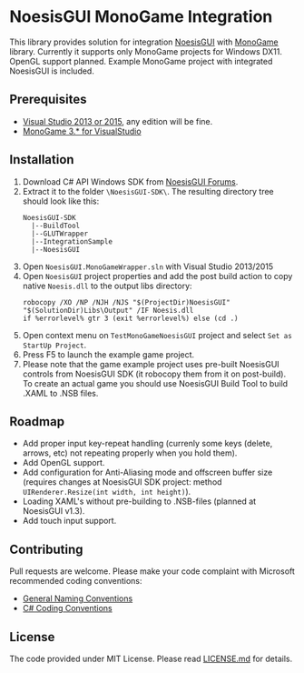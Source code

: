 NoesisGUI MonoGame Integration
=============
This library provides solution for integration [NoesisGUI](http://noesisengine.com) with [MonoGame](http://monogame.net) library.
Currently it supports only MonoGame projects for Windows DX11. OpenGL support planned.
Example MonoGame project with integrated NoesisGUI is included.

Prerequisites
-----
* [Visual Studio 2013 or 2015](https://www.visualstudio.com/), any edition will be fine.
* [MonoGame 3.* for VisualStudio](http://monogame.net)

Installation
-----
1. Download C# API Windows SDK from [NoesisGUI Forums](http://www.noesisengine.com/forums/viewtopic.php?f=3&t=91).
2. Extract it to the folder `\NoesisGUI-SDK\`. The resulting directory tree should look like this:
    ```
    NoesisGUI-SDK
      |--BuildTool
      |--GLUTWrapper
      |--IntegrationSample
      |--NoesisGUI
    ```
3. Open `NoesisGUI.MonoGameWrapper.sln` with Visual Studio 2013/2015
4. Open `NoesisGUI` project properties and add the post build action to copy native `Noesis.dll` to the output libs directory:
    ```
    robocopy /XO /NP /NJH /NJS "$(ProjectDir)NoesisGUI" "$(SolutionDir)Libs\Output" /IF Noesis.dll
    if %errorlevel% gtr 3 (exit %errorlevel%) else (cd .)
    ```
5. Open context menu on `TestMonoGameNoesisGUI` project and select `Set as StartUp Project`.
6. Press F5 to launch the example game project.
7. Please note that the game example project uses pre-built NoesisGUI controls from NoesisGUI SDK (it robocopy them from it on post-build). To create an actual game you should use NoesisGUI Build Tool to build .XAML to .NSB files.

Roadmap
-----
* Add proper input key-repeat handling (currenly some keys (delete, arrows, etc) not repeating properly when you hold them).
* Add OpenGL support.
* Add configuration for Anti-Aliasing mode and offscreen buffer size (requires changes at NoesisGUI SDK project: method `UIRenderer.Resize(int width, int height)`).
* Loading XAML's without pre-building to .NSB-files (planned at NoesisGUI v1.3).
* Add touch input support.

Contributing
-----
Pull requests are welcome.
Please make your code complaint with Microsoft recommended coding conventions:
* [General Naming Conventions](https://msdn.microsoft.com/en-us/library/ms229045%28v=vs.110%29.aspx) 
* [C# Coding Conventions](https://msdn.microsoft.com/en-us/library/ff926074.aspx)

License
-----
The code provided under MIT License. Please read [LICENSE.md](LICENSE.md) for details.